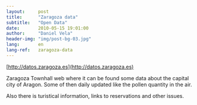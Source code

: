 ```yaml
---
layout:     post
title:      "Zaragoza data"
subtitle:   "Open Data"
date:       2010-05-15 19:01:00
author:     "Daniel Vela"
header-img: "img/post-bg-03.jpg"
lang:       en
lang-ref:   zaragoza-data
---
```


[http://datos.zaragoza.es](http://datos.zaragoza.es)  

Zaragoza Townhall web where it can be found some data about the capital city of Aragon. Some of then daily updated like the pollen quantity in the air.

Also there is turistical information, links to reservations and other issues.

